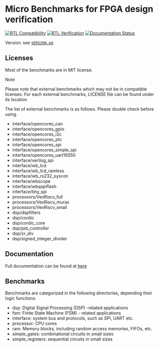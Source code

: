 # Micro Benchmarks for FPGA design verification

[![RTL Compatibility](https://github.com/tangxifan/micro_benchmark/actions/workflows/rtl_compatibility.yml/badge.svg)](https://github.com/tangxifan/micro_benchmark/actions/workflows/rtl_compatibility.yml)
[![RTL Verification](https://github.com/tangxifan/micro_benchmark/actions/workflows/rtl_verification.yml/badge.svg)](https://github.com/tangxifan/micro_benchmark/actions/workflows/rtl_verification.yml)
[![Documentation Status](https://readthedocs.org/projects/micro-benchmark/badge/?version=latest)](https://micro-benchmark.readthedocs.io/en/latest/?badge=latest)

Version: see [`VERSION.md`](VERSION.md)

## Licenses

Most of the benchmarks are in MIT license. 

> [!NOTE]
> Please note that external benchmarks which may not be in compatible licenses. For each external benchmarks, LICENSE file can be found under its location


The list of external benchmarks is as follows. Please double check before using.

- interface/opencores\_can
- interface/opencores\_gpio
- interface/opencores\_i2c
- interface/opencores\_ptc
- interface/opencores\_spi
- interface/opencores\_simple\_spi
- interface/opencores\_uart16550
- interface/verilog\_spi
- interface/wb\_lcd
- interface/wb\_lcd\_ramless
- interface/wb\_rs232\_syscon
- interface/wbscope
- interface/wbqspiflash
- interface/tiny\_spi
- processors/VexRiscv\_full
- processors/VexRiscv\_murax
- processors/VexRiscv\_small
- dsp/dspfilters
- dsp/cordic
- dsp/cordic\_core
- dsp/pid\_controller
- dsp/cr\_div
- dsp/signed\_integer\_divider

## Documentation

Full documentation can be found at [here](https://micro-benchmark.readthedocs.io/)
## Benchmarks

Benchmarks are categorized in the following directories, depending their logic functions:

- dsp: Digital Signal Processing (DSP) -related applications
- fsm: Finite State Machine (FSM) - related applications
- interface: system bus and protocols, such as SPI, UART etc.
- processor: CPU cores
- ram: Memory blocks, including random access memories, FIFOs, etc.
- simple_gates: combinational circuits in small sizes
- simple_registers: sequential circuits in small sizes
